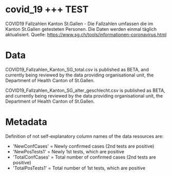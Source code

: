 # covid_19 +++ TEST 
COVID19 Fallzahlen Kanton St.Gallen - Die Fallzahlen umfassen die im Kanton St.Gallen getesteten Personen. Die Daten werden einmal täglich aktualisiert. Quelle: https://www.sg.ch/tools/informationen-coronavirus.html

# Data
COVID19_Fallzahlen_Kanton_SG_total.csv is published as BETA, and currently being reviewed by the data providing organisational unit, the Department of Health Canton of St.Gallen.

COVID19_Fallzahlen_Kanton_SG_alter_geschlecht.csv is published as BETA, and currently being reviewed by the data providing organisational unit, the Department of Health Canton of St.Gallen.

# Metadata
Definition of not self-explanatory column names of the data resources are:

- 'NewConfCases' = Newly confirmed cases (2nd tests are positive)
- 'NewPosTests1' = Newly 1st tests, which are positive
- 'TotalConfCases' = Total number of confirmed cases (2nd tests are positive)
- 'TotalPosTests1' = Total number of 1st tests, which are positive
